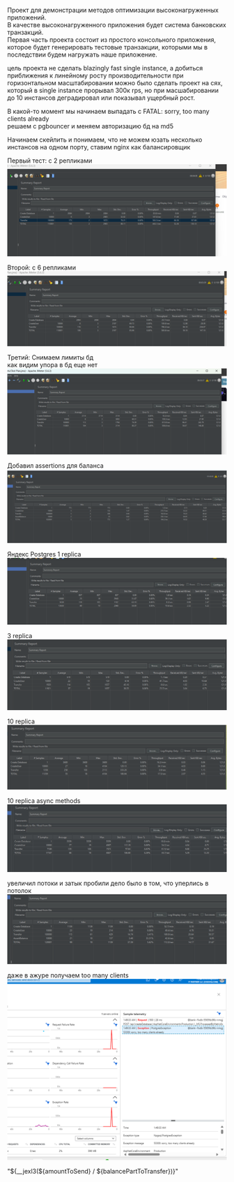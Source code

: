 Проект для демонстрации методов оптимизации высоконагруженных приложений.  
В качестве высоконагруженного приложения будет система банковских транзакций.  
Первая часть проекта состоит из простого консольного приложения, которое будет генерировать тестовые транзакции,
которыми мы в последствии будем нагружать наше приложение.

цель проекта не сделать blazingly fast single instance, а добиться приближения к линейному росту производительности при горизонтальном масштабировании
можно было сделать проект на сях, который в single instance прорывал 300к rps, но при масшабировании до 10 инстансов деградировал или показывал ущербный рост.

В какой-то момент мы начинаем выпадать с FATAL:  sorry, too many clients already  
решаем с pgbouncer и меняем авторизацию бд на md5

Начинаем скейлить и понимаем, что не можем юзать несколько инстансов на одном порту, ставим nginx как балансировщик  

Первый тест: с 2 репликами
![alt text](image.png)

Второй: с 6 репликами
![alt text](image-1.png)

Третий: Снимаем лимиты бд  
как видим упора в бд еще нет
![alt text](image-2.png)

Добавил assertions для баланса
![alt text](image-3.png)

Яндекс Postgres 1 replica
![alt text](image-4.png)

3 replica
![alt text](image-5.png)

10 replica
![alt text](image-6.png)

10 replica async methods
![alt text](image-7.png)

увеличил потоки и затык пробили
дело было в том, что уперлись в потолок
![alt text](image-8.png)

даже в ажуре получаем too many clients
![alt text](image-9.png)

"${__jexl3(${amountToSend} / ${balancePartToTransfer})}"